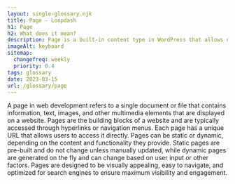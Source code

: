```yaml
--- 
layout: single-glossary.njk
title: Page - Loopdash
h1: Page
h2: What does it mean?
description: Page is a built-in content type in WordPress that allows users to create and publish static pages on their website.
imageAlt: keyboard
sitemap:
  changefreq: weekly
  priority: 0.4
tags: glossary
date: 2023-03-15
url: /glossary/page
---
```


A page in web development refers to a single document or file that contains information, text, images, and other multimedia elements that are displayed on a website. Pages are the building blocks of a website and are typically accessed through hyperlinks or navigation menus. Each page has a unique URL that allows users to access it directly. Pages can be static or dynamic, depending on the content and functionality they provide. Static pages are pre-built and do not change unless manually updated, while dynamic pages are generated on the fly and can change based on user input or other factors. Pages are designed to be visually appealing, easy to navigate, and optimized for search engines to ensure maximum visibility and engagement.
